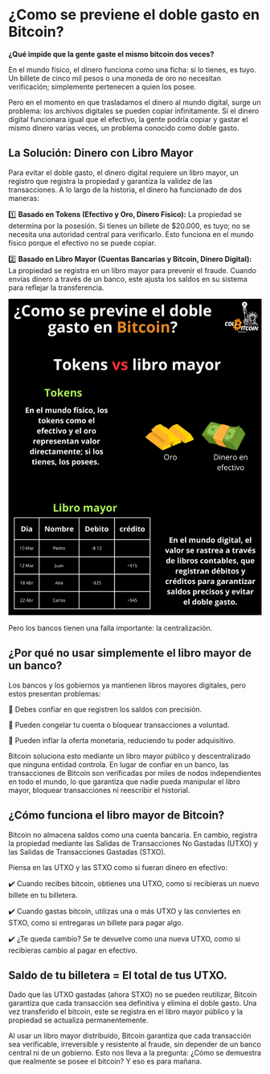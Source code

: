 # ¿Como se previene el doble gasto en Bitcoin?

**¿Qué impide que la gente gaste el mismo bitcoin dos veces?**

En el mundo físico, el dinero funciona como una ficha: si lo tienes, es tuyo. Un billete de cinco mil pesos o una moneda de oro no necesitan verificación; simplemente pertenecen a quien los posee.

Pero en el momento en que trasladamos el dinero al mundo digital, surge un problema: los archivos digitales se pueden copiar infinitamente. Si el dinero digital funcionara igual que el efectivo, la gente podría copiar y gastar el mismo dinero varias veces, un problema conocido como doble gasto.

## La Solución: Dinero con Libro Mayor

Para evitar el doble gasto, el dinero digital requiere un libro mayor, un registro que registra la propiedad y garantiza la validez de las transacciones. A lo largo de la historia, el dinero ha funcionado de dos maneras:

1️⃣ **Basado en Tokens (Efectivo y Oro, Dinero Físico):** La propiedad se determina por la posesión. Si tienes un billete de $20.000, es tuyo; no se necesita una autoridad central para verificarlo. Esto funciona en el mundo físico porque el efectivo no se puede copiar.

2️⃣ **Basado en Libro Mayor (Cuentas Bancarias y Bitcoin, Dinero Digital):** La propiedad se registra en un libro mayor para prevenir el fraude. Cuando envías dinero a través de un banco, este ajusta los saldos en su sistema para reflejar la transferencia.

![tokens vs libro mayor](./assets/images/tokens-libro-mayor.png)


Pero los bancos tienen una falla importante: la centralización.

## ¿Por qué no usar simplemente el libro mayor de un banco?

Los bancos y los gobiernos ya mantienen libros mayores digitales, pero estos presentan problemas:

🚫 Debes confiar en que registren los saldos con precisión.

🚫 Pueden congelar tu cuenta o bloquear transacciones a voluntad.

🚫 Pueden inflar la oferta monetaria, reduciendo tu poder adquisitivo.

Bitcoin soluciona esto mediante un libro mayor público y descentralizado que ninguna entidad controla. En lugar de confiar en un banco, las transacciones de Bitcoin son verificadas por miles de nodos independientes en todo el mundo, lo que garantiza que nadie pueda manipular el libro mayor, bloquear transacciones ni reescribir el historial.


## ¿Cómo funciona el libro mayor de Bitcoin?

Bitcoin no almacena saldos como una cuenta bancaria. En cambio, registra la propiedad mediante las Salidas de Transacciones No Gastadas (UTXO) y las Salidas de Transacciones Gastadas (STXO).

Piensa en las UTXO y las STXO como si fueran dinero en efectivo:

✔️ Cuando recibes bitcoin, obtienes una UTXO, como si recibieras un nuevo billete en tu billetera.

✔️ Cuando gastas bitcoin, utilizas una o más UTXO y las conviertes en STXO, como si entregaras un billete para pagar algo.

✔️ ¿Te queda cambio? Se te devuelve como una nueva UTXO, como si recibieras cambio al pagar en efectivo.

## Saldo de tu billetera = El total de tus UTXO.

Dado que las UTXO gastadas (ahora STXO) no se pueden reutilizar, Bitcoin garantiza que cada transacción sea definitiva y elimina el doble gasto. Una vez transferido el bitcoin, este se registra en el libro mayor público y la propiedad se actualiza permanentemente.

Al usar un libro mayor distribuido, Bitcoin garantiza que cada transacción sea verificable, irreversible y resistente al fraude, sin depender de un banco central ni de un gobierno.
Esto nos lleva a la pregunta: ¿Cómo se demuestra que realmente se posee el bitcoin? Y eso es para mañana.